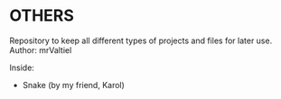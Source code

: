 # OTHERS
Repository to keep all different types of projects and files for later use.
Author: mrValtiel

Inside:
 - Snake (by my friend, Karol)